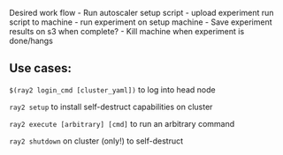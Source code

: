 Desired work flow
    - Run autoscaler setup script
    -  upload experiment run script to machine
    -  run experiment on setup machine
    - Save experiment results on s3 when complete?
    - Kill machine when experiment is done/hangs

## Use cases:
`$(ray2 login_cmd [cluster_yaml])` to log into head node

`ray2 setup` to install self-destruct capabilities on cluster

`ray2 execute [arbitrary] [cmd]` to run an arbitrary command

`ray2 shutdown` on cluster (only!) to self-destruct
